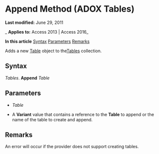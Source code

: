 
# Append Method (ADOX Tables)

 **Last modified:** June 29, 2011

 _ **Applies to:** Access 2013 | Access 2016_

 **In this article**
[Syntax](#sectionSection1)
[Parameters](#sectionSection2)
[Remarks](#sectionSection3)



Adds a new [Table](53a3e2f9-4ec0-8fed-d482-4f995921587b.md) object to the[Tables](07bc0541-c528-1c25-c8c4-05736836eda3.md) collection.

## Syntax
<a name="sectionSection1"> </a>

 _Tables_. **Append** _Table_


## Parameters
<a name="sectionSection2"> </a>


-  _Table_
    
- A  **Variant** value that contains a reference to the **Table** to append or the name of the table to create and append.
    

## Remarks
<a name="sectionSection3"> </a>

An error will occur if the provider does not support creating tables.

